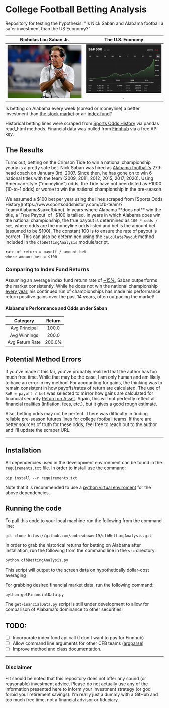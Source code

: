 # College Football Betting Analysis
Repository for testing the hypothesis: "Is Nick Saban and Alabama football a safer investment than the US Economy?"

Nicholas Lou Saban Jr. | The U.S. Economy
:------------:|:------------------:
![](/img/the_croatian_atm.png?raw=true) |  ![](/img/index_funds_graph.png?raw=true).

Is betting on Alabama every week (spread or moneyline) a better investment than [the stock market](https://www.spglobal.com/marketintelligence/en/news-insights/latest-news-headlines/s-p-500-returns-to-halve-in-coming-decade-8211-goldman-sachs-59439981) or an [index fund](https://www.businessinsider.com/personal-finance/average-stock-market-return)?

Historical betting lines were scraped from [Sports Odds History](https://www.sportsoddshistory.com/cfb-team/?Team=Alabama&sa=cfb#nc) via pandas read_html methods. Financial data was pulled from [Finnhub](https://finnhub.io) via a free API key. 

## The Results

Turns out, betting on the Crimson Tide to win a national championship yearly is a pretty safe bet. Nick Saban was hired as [Alabama football's](https://en.wikipedia.org/wiki/Alabama_Crimson_Tide_football) 27th head coach on January 3rd, 2007. Since then, he has gone on to win 6 national titles with the team (2009, 2011, 2012, 2015, 2017, 2020). Using American-style ("moneyline") odds, the Tide have not been listed as +1000 (10-to-1 odds) or worse to win the national championship in the pre-season.

We assumed a $100 bet per year using the lines scraped from [Sports Odds History](https://www.sportsoddshistory.com/cfb-team/?Team=Alabama&sa=cfb#nc). In years where Alabama **does not** win the title, a 'True Payout' of -$100 is tallied. In years in which Alabama does win the national championship, the true payout is determined as `100 * odds / bet`, where odds are the moneyline odds listed and bet is the amount bet (assumed to be $100). The constant 100 is to ensure the rate of payout is correct. This can also be determined using the `calculatePayout` method included in the `cfbBettingAnalysis` module/script.

    rate of return = payoff / amount bet
    where amount bet = $100
    
    
### Comparing to Index Fund Returns
Assuming an average index fund return rate of [~15%](https://www.investopedia.com/ask/answers/042415/what-average-annual-return-sp-500.asp), Saban outperforms the market consistently. While he does not win the national championship [every year](https://www.sports-reference.com/cfb/schools/louisiana-state/2019.html), his continued run of championships has made his performance return positive gains over the past 14 years, often outpacing the market!

#### Alabama's Performance and Odds under Saban

**Category** | **Return**
:--------------------:|:-:
Avg Principal  | 100.0
Avg Winnings | 200.0
Avg Return Rate | 200.0%

## Potential Method Errors
If you've made it this far, you've probably realized that the author has too much free time. While that may be the case, I am only human and am likely to have an error in my method. For accounting for gains, the thinking was to remain consistent in how payoffs/rates of return are calculated. The use of `RoR = payoff / bet` was selected to mirror how gains are calculated for financial security [Return on Asset](https://www.investopedia.com/terms/r/returnonassets.asp). Again, this will not perfectly reflect all financial realities (inflation, fees, etc.), but it gives a good rough estimate.

Also, betting odds may not be perfect. There was difficulty in finding reliable pre-season futures lines for college football teams. If there are better sources of truth for these odds, feel free to reach out to the author and I'll update the scraper URL.

---
## Installation
All dependencies used in the development environment can be found in the `requirements.txt` file. In order to install use the command:

    pip install --r requirements.txt
    
Note that it is recommended to use a [python virtual enviroment](https://docs.python.org/3/library/venv.html) for the above dependencies.

## Running the code

To pull this code to your local machine run the following from the command line:

    git clone https://github.com/andrewbowen19/cfbBettingAnalysis.git

In order to grab the historical returns for betting on Alabama after installation, run the following from the command line in the `src` directory:

    python cfbBettingAnalysis.py
    
This script will output to the screen data on hypothetically dollar-cost averaging 

For grabbing desired financial market data, run the following command:

    python getFinancialData.py
    
The `getFinancialData.py` script is still under development to allow for comparison of Alabama's dominance to other securities!

## TODO:

- [ ] Incorporate index fund api call (I don't want to pay for Finnhub)
- [ ] Allow command line arguments for other CFB teams ([argparse](https://docs.python.org/3/library/argparse.html))
- [ ] Improve method and class documentation.

---
### Disclaimer
*It should be noted that this repository does not offer any sound (or reasonable) investment advice. Please do not actually use any of the information presented here to inform your investment strategy (or god forbid your retirement savings). I'm really just a dummy with a GitHub and too much free time, not a financial advisor or fiduciary.



